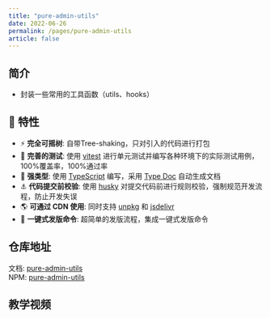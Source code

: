 ```yaml
---
title: "pure-admin-utils"
date: 2022-06-26
permalink: /pages/pure-admin-utils
article: false
---
```


## 简介

-  封装一些常用的工具函数（utils、hooks）

## 🚀 特性

- ⚡ **完全可摇树**: 自带Tree-shaking，只对引入的代码进行打包
- 🧪 **完善的测试**: 使用 [vitest](https://cn.vitest.dev/) 进行单元测试并编写各种环境下的实际测试用例，100%覆盖率，100%通过率
- 🦾 **强类型**: 使用 [TypeScript](https://www.typescriptlang.org/) 编写，采用 [Type Doc](https://typedoc.org/) 自动生成文档
- ⚓ **代码提交前校验**: 使用 [husky](https://typicode.github.io/husky/#/) 对提交代码前进行规则校验，强制规范开发流程，防止开发失误
- 🌎 **可通过 CDN 使用**: 同时支持 [unpkg](https://unpkg.com/@pureadmin/utils) 和 [jsdelivr](https://cdn.jsdelivr.net/npm/@pureadmin/utils)
- 🕋 **一键式发版命令**: 超简单的发版流程，集成一键式发版命令

## 仓库地址

文档: [pure-admin-utils](https://pure-admin-utils.vercel.app)  
NPM: [pure-admin-utils](https://www.npmjs.com/package/@pureadmin/utils)

## 教学视频
